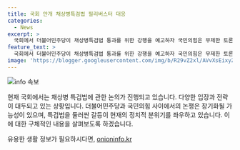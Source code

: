 ```yaml
---
title: 국회 안개 채상병특검법 필리버스터 대응
categories:
  - News
excerpt: >
  국회에서 더불어민주당이 채상병특검법 통과를 위한 강행을 예고하자 국민의힘은 무제한 토론으로 대응키로 했다. 민주당은 1주기 전까지 특검법을 통과시키겠다는 약속을 지키겠다고 강조하며, 필리버스터를 고려해 특검법 상정을 압박할 예정이다. 민주당과 조국혁신당은 필리버스터 중지를 위해 토론 종결권을 행사하는 가능성도 제기됐으며, 국민의힘은 안건 없는 대정부질문 시의 관례를 막겠다고 경고하고 있다.
feature_text: >
  국회에서 더불어민주당이 채상병특검법 통과를 위한 강행을 예고하자 국민의힘은 무제한 토론으로 대응키로 했다. 민주당은 1주기 전까지 특검법을 통과시키겠다는 약속을 지키겠다고 강조하며, 필리버스터를 고려해 특검법 상정을 압박할 예정이다. 민주당과 조국혁신당은 필리버스터 중지를 위해 토론 종결권을 행사하는 가능성도 제기됐으며, 국민의힘은 안건 없는 대정부질문 시의 관례를 막겠다고 경고하고 있다.
image: 'https://blogger.googleusercontent.com/img/b/R29vZ2xl/AVvXsEixyZcFfHzMRdzZMjFBmAUKJYCLCGyLL1o632UiGVXcaFdKo_bkvkuCioo0uUKlGfBVcT3P84aROyZIXSBEx3Aw5nCQ3pTgDom1WDC4m8eifvWiAmWEEVb4x6G_l8C0QH225ldMjyaFvpxGEBGNO37VmDTDMHGhJPq73UglMfDca1-0aw/s1600/blogspot.png'
---
```


<p><img src="https://blogger.googleusercontent.com/img/b/R29vZ2xl/AVvXsEixyZcFfHzMRdzZMjFBmAUKJYCLCGyLL1o632UiGVXcaFdKo_bkvkuCioo0uUKlGfBVcT3P84aROyZIXSBEx3Aw5nCQ3pTgDom1WDC4m8eifvWiAmWEEVb4x6G_l8C0QH225ldMjyaFvpxGEBGNO37VmDTDMHGhJPq73UglMfDca1-0aw/s1600/blogspot.png" alt="info 속보" /></p>

<p>현재 국회에서는 채상병 특검법에 관한 논의가 진행되고 있습니다. 다양한 입장과 전략이 대두되고 있는 상황입니다. 더불어민주당과 국민의힘 사이에서의 논쟁은 장기화될 가능성이 있으며, 특검법을 둘러싼 갈등이 현재의 정치적 분위기를 좌우하고 있습니다. 이에 대한 구체적인 내용을 살펴보도록 하겠습니다.</p>
유용한 생활 정보가 필요하시다면, <a href="https://onioninfo.kr" rel="dofollow">onioninfo.kr</a>


